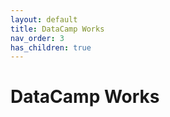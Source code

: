 ```yaml
---
layout: default
title: DataCamp Works
nav_order: 3
has_children: true
---
```


# **DataCamp Works**
